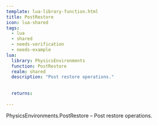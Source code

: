 ```yaml
---
template: lua-library-function.html
title: PostRestore
icon: lua-shared
tags:
  - lua
  - shared
  - needs-verification
  - needs-example
lua:
  library: PhysicsEnvironments
  function: PostRestore
  realm: shared
  description: "Post restore operations."
  
  
  returns:
    
---
```


<div class="lua__search__keywords">
PhysicsEnvironments.PostRestore &#x2013; Post restore operations.
</div>
